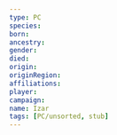 ```yaml
---
type: PC
species:
born:
ancestry:
gender:
died:
origin:
originRegion:
affiliations:
player:
campaign:
name: Izar
tags: [PC/unsorted, stub]
---
```


